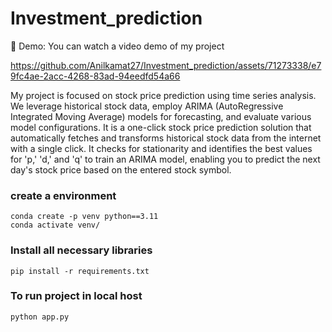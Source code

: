 # Investment_prediction

🎥 Demo: You can watch a video demo of my project

https://github.com/Anilkamat27/Investment_prediction/assets/71273338/e79fc4ae-2acc-4268-83ad-94eedfd54a66

My project is focused on stock price prediction using time series analysis. We leverage historical stock data, employ ARIMA (AutoRegressive Integrated Moving Average) models for forecasting, and evaluate various model configurations. It is a one-click stock price prediction solution that automatically fetches and transforms historical stock data from the internet with a single click.
It checks for stationarity and identifies the best values for 'p,' 'd,' and 'q' to train an ARIMA model, enabling you to predict the next day's stock price based on the entered stock symbol.

### create a environment
```
conda create -p venv python==3.11
conda activate venv/
```
### Install all necessary libraries
```
pip install -r requirements.txt
```
### To run project in local host 
```
python app.py
```
